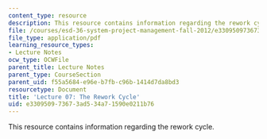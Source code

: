 ```yaml
---
content_type: resource
description: This resource contains information regarding the rework cycle.
file: /courses/esd-36-system-project-management-fall-2012/e330950973673ad534a71590e0211b76_MITESD_36F12_Lec07.pdf
file_type: application/pdf
learning_resource_types:
- Lecture Notes
ocw_type: OCWFile
parent_title: Lecture Notes
parent_type: CourseSection
parent_uid: f55a5684-e96e-b7fb-c96b-1414d7da8bd3
resourcetype: Document
title: 'Lecture 07: The Rework Cycle'
uid: e3309509-7367-3ad5-34a7-1590e0211b76
---
```

This resource contains information regarding the rework cycle.

